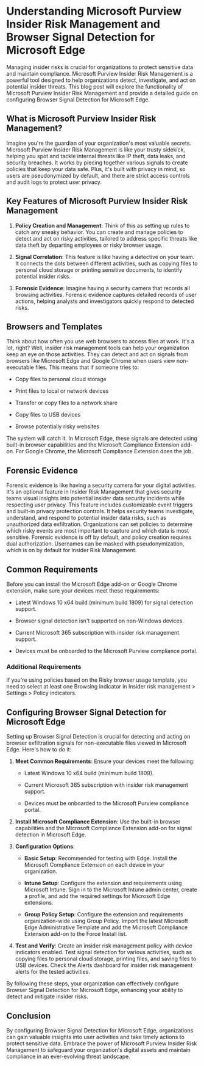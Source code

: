 # Understanding Microsoft Purview Insider Risk Management and Browser Signal Detection for Microsoft Edge

Managing insider risks is crucial for organizations to protect sensitive data and maintain compliance. Microsoft Purview Insider Risk Management is a powerful tool designed to help organizations detect, investigate, and act on potential insider threats. This blog post will explore the functionality of Microsoft Purview Insider Risk Management and provide a detailed guide on configuring Browser Signal Detection for Microsoft Edge.

## What is Microsoft Purview Insider Risk Management?

Imagine you're the guardian of your organization's most valuable secrets. Microsoft Purview Insider Risk Management is like your trusty sidekick, helping you spot and tackle internal threats like IP theft, data leaks, and security breaches. It works by piecing together various signals to create policies that keep your data safe. Plus, it's built with privacy in mind, so users are pseudonymized by default, and there are strict access controls and audit logs to protect user privacy.

## Key Features of Microsoft Purview Insider Risk Management

1. **Policy Creation and Management**: Think of this as setting up rules to catch any sneaky behavior. You can create and manage policies to detect and act on risky activities, tailored to address specific threats like data theft by departing employees or risky browser usage.
    
2. **Signal Correlation**: This feature is like having a detective on your team. It connects the dots between different activities, such as copying files to personal cloud storage or printing sensitive documents, to identify potential insider risks.
    
3. **Forensic Evidence**: Imagine having a security camera that records all browsing activities. Forensic evidence captures detailed records of user actions, helping analysts and investigators quickly respond to detected risks.

## Browsers and Templates

Think about how often you use web browsers to access files at work. It's a lot, right? Well, insider risk management tools can help your organization keep an eye on those activities. They can detect and act on signals from browsers like Microsoft Edge and Google Chrome when users view non-executable files. This means that if someone tries to:

- Copy files to personal cloud storage
    
- Print files to local or network devices
    
- Transfer or copy files to a network share
    
- Copy files to USB devices
    
- Browse potentially risky websites
    

The system will catch it. In Microsoft Edge, these signals are detected using built-in browser capabilities and the Microsoft Compliance Extension add-on. For Google Chrome, the Microsoft Compliance Extension does the job.

## Forensic Evidence

Forensic evidence is like having a security camera for your digital activities. It's an optional feature in Insider Risk Management that gives security teams visual insights into potential insider data security incidents while respecting user privacy. This feature includes customizable event triggers and built-in privacy protection controls. It helps security teams investigate, understand, and respond to potential insider data risks, such as unauthorized data exfiltration. Organizations can set policies to determine which risky events are most important to capture and which data is most sensitive. Forensic evidence is off by default, and policy creation requires dual authorization. Usernames can be masked with pseudonymization, which is on by default for Insider Risk Management.

## Common Requirements

Before you can install the Microsoft Edge add-on or Google Chrome extension, make sure your devices meet these requirements:

- Latest Windows 10 x64 build (minimum build 1809) for signal detection support.
    
- Browser signal detection isn't supported on non-Windows devices.
    
- Current Microsoft 365 subscription with insider risk management support.
    
- Devices must be onboarded to the Microsoft Purview compliance portal.
    

### Additional Requirements

If you're using policies based on the Risky browser usage template, you need to select at least one Browsing indicator in Insider risk management > Settings > Policy indicators.

## Configuring Browser Signal Detection for Microsoft Edge

Setting up Browser Signal Detection is crucial for detecting and acting on browser exfiltration signals for non-executable files viewed in Microsoft Edge. Here's how to do it:

1. **Meet Common Requirements**: Ensure your devices meet the following:
    
    - Latest Windows 10 x64 build (minimum build 1809).
        
    - Current Microsoft 365 subscription with insider risk management support.
        
    - Devices must be onboarded to the Microsoft Purview compliance portal.
        
2. **Install Microsoft Compliance Extension**: Use the built-in browser capabilities and the Microsoft Compliance Extension add-on for signal detection in Microsoft Edge.
    
3. **Configuration Options**:
    
    - **Basic Setup**: Recommended for testing with Edge. Install the Microsoft Compliance Extension on each device in your organization.
        
    - **Intune Setup**: Configure the extension and requirements using Microsoft Intune. Sign in to the Microsoft Intune admin center, create a profile, and add the required settings for Microsoft Edge extensions.
        
    - **Group Policy Setup**: Configure the extension and requirements organization-wide using Group Policy. Import the latest Microsoft Edge Administrative Template and add the Microsoft Compliance Extension add-on to the Force Install list.
        
4. **Test and Verify**: Create an insider risk management policy with device indicators enabled. Test signal detection for various activities, such as copying files to personal cloud storage, printing files, and saving files to USB devices. Check the Alerts dashboard for insider risk management alerts for the tested activities.
    

By following these steps, your organization can effectively configure Browser Signal Detection for Microsoft Edge, enhancing your ability to detect and mitigate insider risks.

## Conclusion

By configuring Browser Signal Detection for Microsoft Edge, organizations can gain valuable insights into user activities and take timely actions to protect sensitive data. Embrace the power of Microsoft Purview Insider Risk Management to safeguard your organization's digital assets and maintain compliance in an ever-evolving threat landscape.


